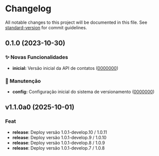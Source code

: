 # Changelog

All notable changes to this project will be documented in this file. See [standard-version](https://github.com/conventional-changelog/standard-version) for commit guidelines.

## 0.1.0 (2023-10-30)


### ✨ Novas Funcionalidades

* **inicial:** Versão inicial da API de contatos ([0000000](https://github.com/hugllaslima/app-personal-contact/commit/0000000))


### 🔧 Manutenção

* **config:** Configuração inicial do sistema de versionamento ([0000000](https://github.com/hugllaslima/app-personal-contact/commit/0000000))

## v1.1.0a0 (2025-10-01)

### Feat

- **release**: Deploy versão 1.0.1-develop.10 / 1.0.11
- **release**: Deploy versão 1.0.1-develop.9 / 1.0.10
- **release**: Deploy versão 1.0.1-develop.8 / 1.0.9
- **release**: Deploy versão 1.0.1-develop.7 / 1.0.8

